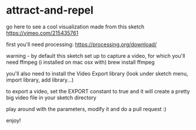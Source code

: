 # attract-and-repel

go here to see a cool visualization made from this sketch
https://vimeo.com/215435761

first you'll need processing:
https://processing.org/download/

warning - by default this sketch set up to capture a video, for which you'll need ffmpeg (i installed on mac osx with)
brew install ffmpeg

you'll also need to install the Video Export library (look under sketch menu, import library, add library...)

to export a video, set the EXPORT constant to true and it will create a pretty big video file in your sketch directory

play around with the parameters, modify it and do a pull request :)

enjoy!
